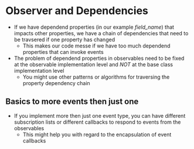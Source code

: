 # Observer and Dependencies
+ If we have dependend properties (in our example _field_name_) that impacts other properties, we have a chain of dependencies that need to be travsered if one property has changed
	- This makes our code messe if we have too much dependend properties that can invoke events
+ The problem of dependend properties in observables need to be fixed at the observable implementation level and *NOT* at the base class implementation level
	- You might use other patterns or algorithms for traversing the property dependency chain

## Basics to more events then just one
+ If you implement more then just one event type, you can have different subscription lists or different callbacks to respond to events from the observables
	- This might help you with regard to the encapsulation of event callbacks